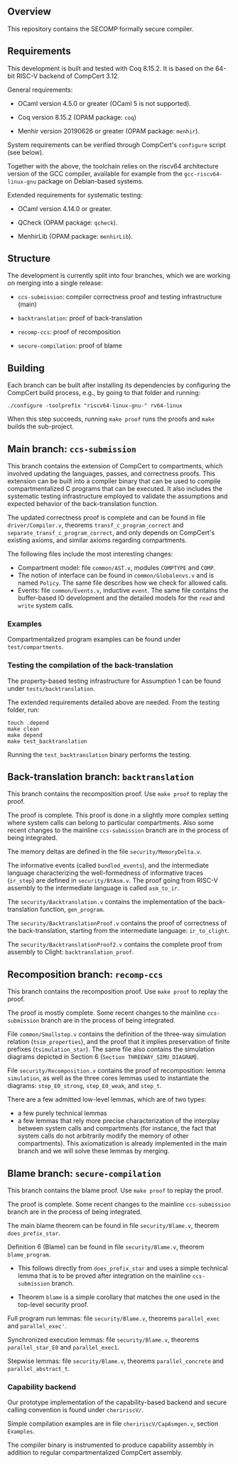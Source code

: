 ## Overview

This repository contains the SECOMP formally secure compiler.

## Requirements

This development is built and tested with Coq 8.15.2. It is based on the 64-bit
RISC-V backend of CompCert 3.12.

General requirements:

 - OCaml version 4.5.0 or greater (OCaml 5 is not supported).

 - Coq version 8.15.2 (OPAM package: `coq`)

 - Menhir version 20190626 or greater (OPAM package: `menhir`).

System requirements can be verified through CompCert's `configure` script
(see below).

Together with the above, the toolchain relies on the riscv64 architecture
version of the GCC compiler, available for example from the
`gcc-riscv64-linux-gnu` package on Debian-based systems.

Extended requirements for systematic testing:

 - OCaml version 4.14.0 or greater.

 - QCheck (OPAM package: `qcheck`).

 - MenhirLib (OPAM package: `menhirLib`).

## Structure

The development is currently split into four branches, which we are working on
merging into a single release:

 - `ccs-submission`: compiler correctness proof and testing infrastructure (main)

 - `backtranslation`: proof of back-translation

 - `recomp-ccs`: proof of recomposition

 - `secure-compilation`: proof of blame

## Building

Each branch can be built after installing its dependencies by configuring the
CompCert build process, e.g., by going to that folder and running:
```
./configure -toolprefix "riscv64-linux-gnu-" rv64-linux
```

When this step succeeds, running `make proof` runs the proofs and `make` builds the sub-project.

## Main branch: `ccs-submission`

This branch contains the extension of CompCert to compartments, which involved
updating the languages, passes, and correctness proofs. This extension can be
built into a compiler binary that can be used to compile compartmentalized C
programs that can be executed. It also includes the systematic testing
infrastructure employed to validate the assumptions and expected behavior of the
back-translation function.

The updated correctness proof is complete and can be
found in file `driver/Compiler.v`, theorems
`transf_c_program_correct` and `separate_transf_c_program_correct`, and only
depends on CompCert's existing axioms, and similar axioms regarding compartments.

The following files include the most interesting changes:
 - Compartment model: file `common/AST.v`, modules `COMPTYPE` and `COMP`.
 - The notion of interface can be found in `common/Globalenvs.v` and is named
 `Policy`. The same file describes how we check for allowed calls.
 - Events: file `common/Events.v`, inductive `event`. The same file contains
 the buffer-based IO development and the detailed models for the `read` and
 `write` system calls.

### Examples

Compartmentalized program examples can be found under `test/compartments`.

### Testing the compilation of the back-translation

The property-based testing infrastructure for Assumption 1 can be found under
`tests/backtranslation`.

The extended requirements detailed above are needed.
From the testing folder, run:
```
touch .depend
make clean
make depend
make test_backtranslation
```

Running the `test_backtranslation` binary performs the testing.

## Back-translation branch: `backtranslation`

This branch contains the recomposition proof. Use `make proof` to replay the proof.

The proof is complete. This proof is done in a slightly more complex setting
where system calls can belong to particular compartments. Also some recent
changes to the mainline `ccs-submission` branch are in the process of being
integrated.

The memory deltas are defined in the file `security/MemoryDelta.v`.

The informative events (called `bundled_events`), and the intermediate language
characterizing the well-formedness of informative traces (`ir_step`) are defined
in `security/BtAsm.v`. The proof going from RISC-V assembly to the intermediate
language is called `asm_to_ir`.

The `security/Backtranslation.v` contains the implementation of the
back-translation function, `gen_program`.

The `security/BacktranslationProof.v` contains the proof of correctness of the
back-translation, starting from the intermediate language: `ir_to_clight`.

The `security/BacktranslationProof2.v` contains the complete proof from assembly
to Clight: `backtranslation_proof`.

## Recomposition branch: `recomp-ccs`

This branch contains the recomposition proof. Use `make proof` to replay the proof.

The proof is mostly complete. Some recent changes to the mainline `ccs-submission`
branch are in the process of being integrated.

File `common/Smallstep.v` contains the definition of the three-way simulation
relation (`tsim_properties`), and the proof that it implies preservation
of finite prefixes (`tsimulation_star`). The same file also contains the
simulation diagrams depicted in Section 6 (`Section THREEWAY_SIMU_DIAGRAM`).

File `security/Recomposition.v` contains the proof of recomposition: lemma `simulation`,
as well as the three cores lemmas used to instantiate the diagrams:
`step_E0_strong`, `step_E0_weak`, and `step_t`.

There are a few admitted low-level lemmas, which are of two types:
- a few purely technical lemmas
- a few lemmas that rely more precise characterization of the interplay between
  system calls and compartments (for instance, the fact that system calls
  do not arbitrarily modify the memory of other compartments). This axiomatization
  is already implemented in the main branch and we will solve these lemmas
  by merging.

## Blame branch: `secure-compilation`

This branch contains the blame proof. Use `make proof` to replay the proof.

The proof is complete. Some recent changes to the mainline `ccs-submission`
branch are in the process of being integrated.

The main blame theorem can be found in file `security/Blame.v`, theorem
`does_prefix_star`.

Definition 6 (Blame) can be found in file `security/Blame.v`, theorem
`blame_program`.

- This follows directly from `does_prefix_star` and uses a simple technical
  lemma that is to be proved after integration on the mainline `ccs-submission`
  branch.

- Theorem `blame` is a simple corollary that matches the one used in the
  top-level security proof.

Full program run lemmas: file `security/Blame.v`, theorems `parallel_exec` and
`parallel_exec'`.

Synchronized execution lemmas: file `security/Blame.v`, theorems `parallel_star_E0`
and `parallel_exec1`.

Stepwise lemmas: file `security/Blame.v`, theorems `parallel_concrete` and
`parallel_abstract_t`.

### Capability backend

Our prototype implementation of the capability-based backend and secure calling
convention is found under `cheririscV/`.

Simple compilation examples are in file `cheririscV/CapAsmgen.v`, section
`Examples`.

The compiler binary is instrumented to produce capability assembly in addition
to regular compartmentalized CompCert assembly.

